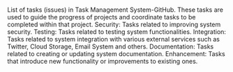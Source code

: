 # 

List of tasks (issues) in Task Management System-GitHub. These tasks are used to guide the progress of projects and coordinate tasks to be completed within that project.
Security: Tasks related to improving system security.
Testing: Tasks related to testing system functionalities.
Integration: Tasks related to system integration with various external services such as Twitter, Cloud Storage, Email System and others.
Documentation: Tasks related to creating or updating system documentation.
Enhancement: Tasks that introduce new functionality or improvements to existing ones.
